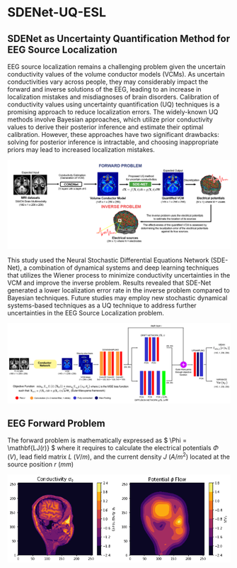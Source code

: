 # SDENet-UQ-ESL
## SDENet as Uncertainty Quantification Method for EEG Source Localization

EEG source localization remains a challenging problem given the uncertain conductivity values of the volume conductor models (VCMs). As uncertain conductivities vary across people, they may considerably impact the forward and inverse solutions of the EEG, leading to an increase in localization mistakes and misdiagnoses of brain disorders. Calibration of conductivity values using uncertainty quantification (UQ) techniques is a promising approach to reduce localization errors. The widely-known UQ methods involve Bayesian approaches, which utilize prior conductivity values to derive their posterior inference and estimate their optimal calibration. However, these approaches have two significant drawbacks: solving for posterior inference is intractable, and choosing inappropriate priors may lead to increased localization mistakes. 

<img src="figures/Figure 1.png" width="708"/>

This study used the Neural Stochastic Differential Equations Network (SDE-Net), a combination of dynamical systems and deep learning techniques that utilizes the Wiener process to minimize conductivity uncertainties in the VCM and improve the inverse problem. Results revealed that SDE-Net generated a lower localization error rate in the inverse problem compared to Bayesian techniques. Future studies may employ new stochastic dynamical systems-based techniques as a UQ technique to address further uncertainties in the EEG Source Localization problem. 


<img src="figures/Figure 2.png" width="708"/>

## EEG Forward Problem
The forward problem is mathematically expressed as $ \Phi = \mathbf{LJ(r)} $ where it requires to calculate the electrical potentials $\Phi$ $(V)$, lead field matrix $L$ $(V/m)$, and the current density $J$ $(A/m^2)$ located at the source position $r$ ($mm$)

<img src="figures/Figure 3.gif" width="708"/>
